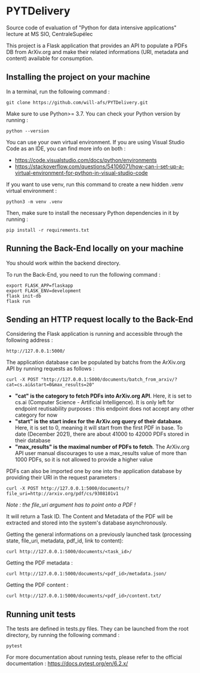PYTDelivery
===========
Source code of evaluation of "Python for data intensive applications" lecture at MS SIO, CentraleSupélec

This project is a Flask application that provides an API to populate a PDFs DB from ArXiv.org and make their related informations (URI, metadata and content) available for consumption.

Installing the project on your machine
--------------------------------------
In a terminal, run the following command :

    git clone https://github.com/will-afs/PYTDelivery.git

Make sure to use Python>= 3.7.
You can check your Python version by running :

    python --version

You can use your own virtual environment.
If you are using Visual Studio Code as an IDE, you can find more info on both : 

* https://code.visualstudio.com/docs/python/environments
* https://stackoverflow.com/questions/54106071/how-can-i-set-up-a-virtual-environment-for-python-in-visual-studio-code

If you want to use venv, run this command to create a new hidden .venv virtual environment :

    python3 -m venv .venv

Then, make sure to install the necessary Python dependencies in it by running :
    
    pip install -r requirements.txt

Running the Back-End locally on your machine
--------------------------------------------
You should work within the backend directory.

To run the Back-End, you need to run the following command :

    export FLASK_APP=flaskapp
    export FLASK_ENV=development
    flask init-db
    flask run
    
Sending an HTTP request locally to the Back-End
-----------------------------------------------
Considering the Flask application is running and accessible through the following address :

    http://127.0.0.1:5000/
    
The application database can be populated by batchs from the ArXiv.org API by running requests as follows :

    curl -X POST "http://127.0.0.1:5000/documents/batch_from_arxiv/?cat=cs.ai&start=0&max_results=20"
    
* **"cat" is the category to fetch PDFs into ArXiv.org API**. Here, it is set to cs.ai (Computer Science - Artificial Intelligence).
It is only left for endpoint reutisability purposes : this endpoint does not accept any other category for now
* **"start" is the start index for the ArXiv.org query of their database**. Here, it is set to 0, meaning it will start from the first PDF in base.
To date (December 2021), there are about 41000 to 42000 PDFs stored in their database
* **"max_results" is the maximal number of PDFs to fetch**. The ArXiv.org API user manual discourages to use a max_results value of more than 1000 PDFs, so it is not allowed to provide a higher value

PDFs can also be imported one by one into the application database by providing their URI in the request parameters :

    curl -X POST http://127.0.0.1:5000/documents/?file_uri=http://arxiv.org/pdf/cs/9308101v1

*Note : the file_uri argument has to point onto a PDF !*

It will return a Task ID. The Content and Metadata of the PDF will be extracted and stored into the system's database asynchronously.

Getting the general informations on a previously launched task (processing state, file_uri, metadata, pdf_id, link to content):

    curl http://127.0.0.1:5000/documents/<task_id>/

Getting the PDF metadata :

    curl http://127.0.0.1:5000/documents/<pdf_id>/metadata.json/
    
Getting the PDF content :

    curl http://127.0.0.1:5000/documents/<pdf_id>/content.txt/

Running unit tests
------------------
The tests are defined in tests.py files.
They can be launched from the root directory, by running the following command :

    pytest
    
For more documentation about running tests, please refer to the official documentation : https://docs.pytest.org/en/6.2.x/

